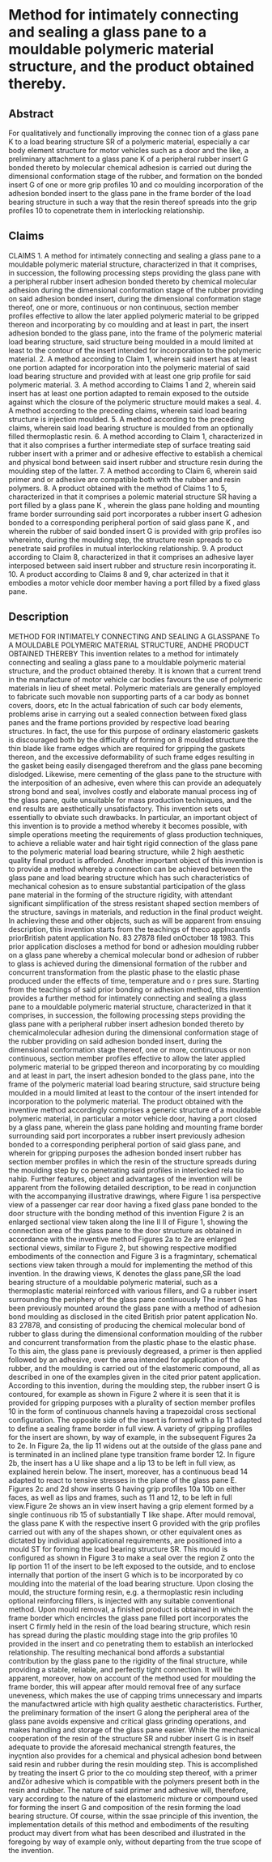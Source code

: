 # Method for intimately connecting and sealing a glass pane to a mouldable polymeric material structure, and the product obtained thereby.

## Abstract
For qualitatively and functionally improving the connec tion of a glass pane K to a load bearing structure SR of a polymeric material, especially a car body element structure for motor vehicles such as a door and the like, a preliminary attachment to a glass pane K of a peripheral rubber insert G bonded thereto by molecular chemical adhesion is carried out during the dimensional conformation stage of the rubber, and formation on the bonded insert G of one or more grip profiles 10 and co moulding incorporation of the adhesion bonded insert to the glass pane in the frame border of the load bearing structure in such a way that the resin thereof spreads into the grip profiles 10 to copenetrate them in interlocking relationship.

## Claims
CLAIMS 1. A method for intimately connecting and sealing a glass pane to a mouldable polymeric material structure, characterized in that it comprises, in succession, the following processing steps providing the glass pane with a peripheral rubber insert adhesion bonded thereto by chemical molecular adhesion during the dimensional conformation stage of the rubber providing on said adhesion bonded insert, during the dimensional conformation stage thereof, one or more, continuous or non continuous, section member profiles effective to allow the later applied polymeric material to be gripped thereon and incorporating by co moulding and at least in part, the insert adhesion bonded to the glass pane, into the frame of the polymeric material load bearing structure, said structure being moulded in a mould limited at least to the contour of the insert intended for incorporation to the polymeric material. 2. A method according to Claim 1, wherein said insert has at least one portion adapted for incorporation into the polymeric material of said load bearing structure and provided with at least one grip profile for said polymeric material. 3. A method according to Claims 1 and 2, wherein said insert has at least one portion adapted to remain exposed to the outside against which the closure of the polymeric structure mould makes a seal. 4. A method according to the preceding claims, wherein said load bearing structure is injection moulded. 5. A method according to the preceding claims, wherein said load bearing structure is moulded from an optionally filled thermoplastic resin. 6. A method according to Claim 1, characterized in that it also comprises a further intermediate step of surface treating said rubber insert with a primer and or adhesive effective to establish a chemical and physical bond between said insert rubber and structure resin during the moulding step of the latter. 7. A method according to Claim 6, wherein said primer and or adhesive are compatible both with the rubber and resin polymers. 8. A product obtained with the method of Claims 1 to 5, characterized in that it comprises a polemic material structure SR having a port filled by a glass pane K , wherein the glass pane holding and mounting frame border surrounding said port incorporates a rubber insert G adhesion bonded to a corresponding peripheral portion of said glass pane K , and wherein the rubber of said bonded insert G is provided with grip profiles iso whereinto, during the moulding step, the structure resin spreads to co penetrate said profiles in mutual interlocking relationship. 9. A product according to Claim 8, characterized in that it comprises an adhesive layer interposed between said insert rubber and structure resin incorporating it. 10. A product according to Claims 8 and 9, char acterized in that it embodies a motor vehicle door member having a port filled by a fixed glass pane.

## Description
METHOD FOR INTIMATELY CONNECTING AND SEALING A GLASSPANE To A MOULDABLE POLYMERIC MATERIAL STRUCTURE, ANDHE PRODUCT OBTAINED THEREBY This invention relates to a method for intimately connecting and sealing a glass pane to a mouldable polymeric material structure, and the product obtained thereby. It is known that a current trend in the manufacture of motor vehicle car bodies favours the use of polymeric materials in lieu of sheet metal. Polymeric materials are generally employed to fabricate such movable non supporting parts of a car body as bonnet covers, doors, etc In the actual fabrication of such car body elements, problems arise in carrying out a sealed connection between fixed glass panes and the frame portions provided by respective load bearing structures. In fact, the use for this purpose of ordinary elastomeric gaskets is discouraged both by the difficulty of forming on 8 moulded structure the thin blade like frame edges which are required for gripping the gaskets thereon, and the excessive deformability of such frame edges resulting in the gasket being easily disengaged therefrom and the glass pane becoming dislodged. Likewise, mere cementing of the glass pane to the structure with the interposition of an adhesive, even where this can provide an adequately strong bond and seal, involves costly and elaborate manual process ing of the glass pane, quite unsuitable for mass production techniques, and the end results are aesthetically unsatisfactory. This invention sets out essentially to obviate such drawbacks. In particular, an important object of this invention is to provide a method whereby it becomes possible, with simple operations meeting the requirements of glass production techniques, to achieve a reliable water and hair tight rigid connection of the glass pane to the polymeric material load bearing structure, while 2 high aesthetic quality final product is afforded. Another important object of this invention is to provide a method whereby a connection can be achieved between the glass pane and load bearing structure which has such characteristics of mechanical cohesion as to ensure substantial participation of the glass pane material in the forming of the structure rigidity, with attendant significant simplification of the stress resistant shaped section members of the structure, savings in materials, and reduction in the final product weight. In achieving these and other objects, such as will be apparent from ensuing description, this invention starts from the teachings of theco applncantls priorBritish patent application No. 83 27878 filed onOctober 18 1983. This prior application discloses a method for bond or adhesion moulding rubber on a glass pane whereby a chemical molecular bond or adhesion of rubber to glass is achieved during the dimensional formation of the rubber and concurrent transformation from the plastic phase to the elastic phase produced under the effects of time, temperature and o r pres sure. Starting from the teachings of said prior bonding or adhesion method, tilts invention provides a further method for intimately connecting and sealing a glass pane to a mouldable polymeric material structure, characterized in that it comprises, in succession, the following processing steps providing the glass pane with a peripheral rubber insert adhesion bonded thereto by chemicalmolecular adhesion during the dimensional conformation stage of the rubber providing on said adhesion bonded insert, during the dimensional conformation stage thereof, one or more, continuous or non continuous, section member profiles effective to allow the later applied polymeric material to be gripped thereon and incorporating by co moulding and at least in part, the insert adhesion bonded to the glass pane, into the frame of the polymeric material load bearing structure, said structure being moulded in a mould limited at least to the contour of the insert intended for incorporation to the polymeric material. The product obtained with the inventive method accordingly comprises a generic structure of a mouldable polymeric material, in particular a motor vehicle door, having a port closed by a glass pane, wherein the glass pane holding and mounting frame border surrounding said port incorporates a rubber insert previously adhesion bonded to a corresponding peripheral portion of said glass pane, and wherein for gripping purposes the adhesion bonded insert rubber has section member profiles in which the resin of the structure spreads during the moulding step by co penetrating said profiles in interlocked rela tio nahip. Further features, object and advantages of the invention will be apparent from the following detailed description, to be read in conjunction with the accompanying illustrative drawings, where Figure 1 isa perspective view of a passenger car rear door having a fixed glass pane bonded to the door structure with the bonding method of this invention Figure 2 is an enlarged sectional view taken along the line II II of Figure 1, showing the connection area of the glass pane to the door structure as obtained in accordance with the inventive method Figures 2a to 2e are enlarged sectional views, similar to Figure 2, but showing respective modified embodiments of the connection and Figure 3 is a fragmintary, schematical sections view taken through a mould for implementing the method of this invention. In the drawing views, K denotes the glass pane,SR the load bearing structure of a mouldable polymeric material, such as a thermoplastic material reinforced with various fillers, and G a rubber insert surrounding the periphery of the glass pane continuously The insert G has been previously mounted around the glass pane with a method of adhesion bond moulding as disclosed in the cited British prior patent application No. 83 27878, and consisting of producing the chemical molecular bond of rubber to glass during the dimensional conformation moulding of the rubber and concurrent transformation from the plastic phase to the elastic phase. To this aim, the glass pane is previously degreased, a primer is then applied followed by an adhesive, over the area intended for application of the rubber, and the moulding is carried out of the elastomeric compound, all as described in one of the examples given in the cited prior patent application. According to this invention, during the moulding step, the rubber insert G is contoured, for example as shown in Figure 2 where it is seen that it is provided for gripping purposes with a plurality of section member profiles 10 in the form of continuous channels having a trapezoidal cross sectional configuration. The opposite side of the insert is formed with a lip 11 adapted to define a sealing frame border in full view. A variety of gripping profiles for the insert are shown, by way of example, in the subsequent Figures 2a to 2e. In Figure 2a, the lip 11 widens out at the outside of the glass pane and is terminated in an inclined plane type transition frame border 12. In figure 2b, the insert has a U like shape and a lip 13 to be left in full view, as explained herein below. The insert, moreover, has a continuous bead 14 adapted to react to tensive stresses in the plane of the glass pane E. Figures 2c and 2d show inserts G having grip profiles 10a 10b on either faces, as well as lips and frames, such as 11 and 12, to be left in full view.Figure 2e shows an in view insert having a grip element formed by a single continuous rib 15 of substantially T like shape. After mould removal, the glass pane K with the respective insert G provided with the grip profiles carried out with any of the shapes shown, or other equivalent ones as dictated by individual applicational requirements, are positioned into a mould ST for forming the load bearing structure SR. This mould is configured as shown in Figure 3 to make a seal over the region Z onto the lip portion 11 of the insert to be left exposed to the outside, and to enclose internally that portion of the insert G which is to be incorporated by co moulding into the material of the load bearing structure. Upon closing the mould, the structure forming resin, e.g. a thermoplastic resin including optional reinforcing fillers, is injected with any suitable conventional method. Upon mould removal, a finished product is obtained in which the frame border which encircles the glass pane filled port incorporates the insert C firmly held in the resin of the load bearing structure, which resin has spread during the plastic moulding stage into the grip profiles 10 provided in the insert and co penetrating them to establish an interlocked relationship. The resulting mechanical bond affords a substantial contribution by the glass pane to the rigidity of the final structure, while providing a stable, reliable, and perfectly tight connection. It will be apparent, moreover, how on account of the method used for moulding the frame border, this will appear after mould removal free of any surface uneveness, which makes the use of capping trims unnecessary and imparts the manufactwred article with high quality aesthetic characteristics. Further, the preliminary formation of the insert G along the peripheral area of the glass pane avoids expensive and critical glass grinding operations, and makes handling and storage of the glass pane easier. While the mechanical cooperation of the resin of the structure SR and rubber insert G is in itself adequate to provide the aforesaid mechanical strength features, the inyçntion also provides for a chemical and physical adhesion bond between said resin and rubber during the resin moulding step. This is accomplished by treating the insert G prior to the co moulding step thereof, with a primer andZòr adhesive which is compatible with the polymers present both in the resin and rubber. The nature of said primer and adhesive will, therefore, vary according to the nature of the elastomeric mixture or compound used for forming the insert G and composition of the resin forming the load bearing structure. Of course, within the ssae principle of this invention, the implementation details of this method and embodiments of the resulting product may divert from what has been described and illustrated in the foregoing by way of example only, without departing from the true scope of the invention.